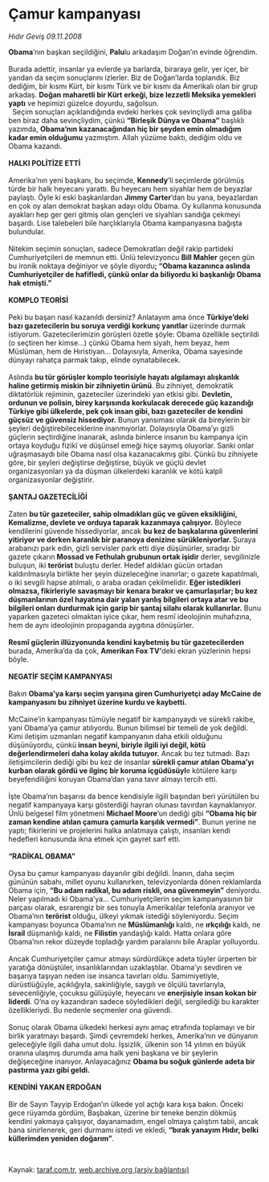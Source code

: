# Çamur kampanyası

*Hıdır Geviş 09.11.2008*

<div class="taraf_structure_2col_1zq">
<div class="margen_n">



 <p><b>Obama</b>’nın başkan seçildiğini, <b>Palu</b>lu arkadaşım Doğan’ın evinde öğrendim. <br/><br/>Burada adettir, insanlar ya evlerde ya barlarda, biraraya gelir, yer içer, bir yandan da seçim sonuçlarını izlerler. Biz de Doğan’larda toplandık. Biz dediğim, bir kısmı Kürt, bir kısmı Türk ve bir kısmı da Amerikalı olan bir grup arkadaş. <b>Doğan maharetli bir Kürt erkeği, bize lezzetli Meksika yemekleri yaptı</b> ve hepimizi güzelce doyurdu, sağolsun. <br/>  Seçim sonuçları açıklandığında evdeki herkes çok sevinçliydi ama galiba ben biraz daha sevinçliydim, çünkü <b>“Birleşik Dünya ve Obama”</b> başlıklı yazımda, <b>Obama’nın kazanacağından hiç bir şeyden emin olmadığım kadar emin olduğumu</b> yazmıştım. Allah yüzüme baktı, dediğim oldu ve Obama kazandı. <b><br/><br/>HALKI POLİTİZE ETTİ<br/><br/></b>Amerika’nın yeni başkanı, bu seçimde, <b>Kennedy</b>’li<b> </b>seçimlerde görülmüş türde bir halk heyecanı yarattı. Bu heyecanı hem siyahlar hem de beyazlar paylaştı. Öyle ki eski başkanlardan <b>Jimmy Carter</b>’dan bu yana, beyazlardan en çok oy alan demokrat başkan adayı oldu Obama. Oy kullanma konusunda ayakları hep ger geri gitmiş olan gençleri ve siyahları sandığa çekmeyi başardı. Lise talebeleri bile harçlıklarıyla Obama kampanyasına bağışta bulundular. <br/><br/>Nitekim seçimin sonuçları, sadece Demokratları değil rakip partideki Cumhuriyetçileri de memnun etti. Ünlü televizyoncu <b>Bill Mahler</b> geçen gün bu ironik noktaya değiniyor ve şöyle diyordu<b>; “Obama kazanınca aslında Cumhuriyetçiler de hafifledi, çünkü onlar da biliyordu ki başkanlığı Obama hak etmişti.”</b> <b><br/><br/>KOMPLO TEORİSİ<br/><br/></b>Peki bu başarı nasıl kazanıldı dersiniz? Anlatayım ama önce <b>Türkiye’deki bazı gazetecilerin bu soruya verdiği korkunç yanıtlar </b>üzerinde durmak istiyorum. Gazetecilerimizin görüşleri özetle şöyle: Obama özellikle seçtirildi (o seçtiren her kimse...) çünkü Obama hem siyah, hem beyaz, hem Müslüman, hem de Hıristiyan... Dolayısıyla, Amerika, Obama sayesinde dünyayı rahatça parmak takıp, elinde oynatabilecek. <br/><br/>Aslında <b>bu tür görüşler komplo teorisiyle hayatı algılamayı alışkanlık haline getirmiş miskin bir zihniyetin ürünü</b>. Bu zihniyet, demokratik diktatörlük rejiminin, gazeteciler üzerindeki yan etkisi gibi. <b>Devletin, ordunun ve polisin, birey karşısında korkulacak derecede güç kazandığı Türkiye gibi ülkelerde, pek çok insan gibi, bazı gazeteciler de kendini güçsüz ve güvensiz hissediyor.</b> Bunun yansıması olarak da bireylerin bir şeyleri değiştirebileceklerine inanmıyorlar. Dolayısıyla Obama’yı gizli güçlerin seçtirdiğine inanarak, aslında binlerce insanın bu kampanya için ortaya koyduğu fizikî ve düşünsel emeği hiçe saymış oluyorlar. Sanki onlar uğraşmasaydı bile Obama nasıl olsa kazanacakmış gibi. Çünkü bu zihniyete göre, bir şeyleri değiştirse değiştirse, büyük ve güçlü devlet organizasyonları ya da düşman ülkelerdeki karanlık ve kötü kalpli organizasyonlar değiştirir. <b><br/><br/>ŞANTAJ GAZETECİLİĞİ<br/><br/></b>Zaten <b>bu tür gazeteciler, sahip olmadıkları güç ve güven eksikliğini, Kemalizme, devlete ve orduya taparak kazanmaya çalışıyor.</b> Böylece kendilerini güvende hissediyorlar, ancak <b>bu kez de başkalarına güvenlerini yitiriyor ve derken karanlık bir paranoya denizine sürükleniyorlar. </b>Şuraya arabanızı park edin, gizli servisler park etti diye düşünürler, sıradışı bir gazete çıkarın<b> Mossad ve Fethulah grubunun ortak işidir </b>derler, sevgilinizle buluşun, iki <b>terörist </b>buluştu derler. Hedef aldıkları gücün ortadan kaldırılmasıyla birlikte her şeyin düzeleceğine inanırlar; o gazete kapatılmalı, o iki sevgili hapse atılmalı, o araba oradan çekilmelidir. <b>Eğer istedikleri olmazsa, fikirleriyle savaşmayı bir kenara bırakır ve çamurlaşırlar; bu kez düşmanlarının özel hayatına dair yalan yanlış bilgileri ortaya atar ve bu bilgileri onları durdurmak için garip bir şantaj silahı olarak kullanırlar.</b> Bunu yaparken gazeteci olmaktan iyice çıkar, hem resmî ideolojinin muhafızına, hem de aynı ideolojinin propaganda aygıtına dönüşürler. <b><br/><br/>Resmî güçlerin illüzyonunda kendini kaybetmiş bu tür gazetecilerden</b> burada, Amerika’da da çok, <b>Amerikan Fox TV’</b>deki ekran yüzlerinin hepsi böyle. <b><br/><br/>NEGATİF SEÇİM KAMPANYASI<br/><br/></b>Bakın <b>Obama’ya karşı seçim yarışına giren Cumhuriyetçi aday McCaine de kampanyasını bu zihniyet üzerine kurdu ve kaybetti.</b> <br/><br/>McCaine’in kampanyası tümüyle negatif bir kampanyaydı ve sürekli rakibe, yani Obama’ya çamur atılıyordu. Bunun bilimsel bir temeli de yok değildi. Kimi iletişim uzmanları negatif kampanyanın daha etkili olduğunu düşünüyordu, çünkü<b> insan beyni, biriyle ilgili iyi değil, kötü değerlendirmeleri daha kolay akılda tutuyor.</b> Ancak bu tez tutmadı. Bazı iletişimcilerin dediği gibi bu kez de insanlar <b>sürekli çamur atılan Obama’yı kurban olarak gördü ve ilginç bir koruma içgüdüsüyl</b>e kötülere karşı beyefendiliğini koruyan Obama’dan yana tavır almayı tercih etti. <br/><br/>İşte Obama’nın başarısı da bence kendisiyle ilgili başından beri yürütülen bu negatif kampanyaya karşı gösterdiği hayran olunası tavırdan kaynaklanıyor. Ünlü belgesel film yönetmeni <b>Michael Moore</b>’un dediği gibi <b>“Obama hiç bir zaman kendine atılan çamura çamurla karşılık vermedi”</b>. Bunun yerine ne yaptı; fikirlerini ve projelerini halka anlatmaya çalıştı, insanları kendi hedefleri konusunda ikna etmek için gayret sarf etti.<b> <br/><br/>“RADİKAL OBAMA”<br/><br/></b>Oysa bu çamur kampanyası dayanılır gibi değildi. İnanın, daha seçim gününün sabahı, millet oyunu kullanırken, televizyonlarda dönen reklamlarda Obama için, <b>“Bu adam radikal, bu adam riskli, ona güvenmeyin”</b> deniyordu. Neler yapılmadı ki Obama’ya... Cumhuriyetçilerin seçim kampanyasının bir parçası olarak, esrarengiz bir ses tonuyla Amerikalılar telefonla aranıyor ve Obama’nın <b>terörist </b>olduğu, ülkeyi yıkmak istediği söyleniyordu. Seçim kampanyası boyunca Obama’nın ne <b>Müslümanlığı </b>kaldı, ne <b>ırkçılığı</b> kaldı, ne <b>İsrail</b> düşmanlığı kaldı, ne <b>Filistin</b> yandaşlığı kaldı. Hatta onlara göre Obama’nın rekor düzeyde topladığı yardım paralarını bile Araplar yolluyordu. <br/><br/>Ancak Cumhuriyetçiler çamur atmayı sürdürdükçe adeta tüyler ürperten bir yaratığa dönüştüler, insanlıklarından uzaklaştılar. Obama’yı sevdiren ve başarıya taşıyan neden ise insanca tavırları oldu. Samimiyetiyle, dürüstlüğüyle, açıklığıyla, sakinliğiyle, saygılı ve ölçülü tavırlarıyla, sevecenliğiyle, çocuksu gülüşüyle, heyecanı ve <b>enerjisiyle insan kokan bir liderdi</b>. O’na oy kazandıran sadece söyledikleri değil, sergilediği bu karakter özellikleriydi. Bu nedenle seçmenler ona güvendi. <br/><br/>Sonuç olarak Obama ülkedeki herkesi aynı amaç etrafında toplamayı ve bir birlik yaratmayı başardı. Şimdi çevremdeki herkes, Amerika’nın ve dünyanın geleceğiyle ilgili daha umut dolu. İşsizlik, ülkenin son 14 yılının en büyük oranına ulaşmış durumda ama halk yeni başkana ve bir şeylerin değişeceğine inanıyor. Anlayacağınız <b>Obama bu soğuk günlerde adeta bir pastırma yazı gibi geldi. <br/><br/>KENDİNİ YAKAN ERDOĞAN<br/><br/></b>Bir de Sayın Tayyip Erdoğan’ın ülkede yol açtığı kara kışa bakın. Önceki gece rüyamda gördüm, Başbakan, üzerine bir teneke benzin dökmüş kendini yakmaya çalışıyor, dayanamadım, engel olmaya çalıştım tabii, ancak bana sinirlenerek, geri durmamı istedi ve ekledi, <b>“bırak yanayım Hıdır, belki küllerimden yeniden doğarım”</b>.</p>

<br/>


<div id="taraf_not">
</div>

</div>


</div>

Kaynak: [taraf.com.tr](http://taraf.com.tr:80/makale/2594.htm), [web.archive.org (arşiv bağlantısı)](http://web.archive.org/web/20090220222511/http://taraf.com.tr:80/makale/2594.htm)
